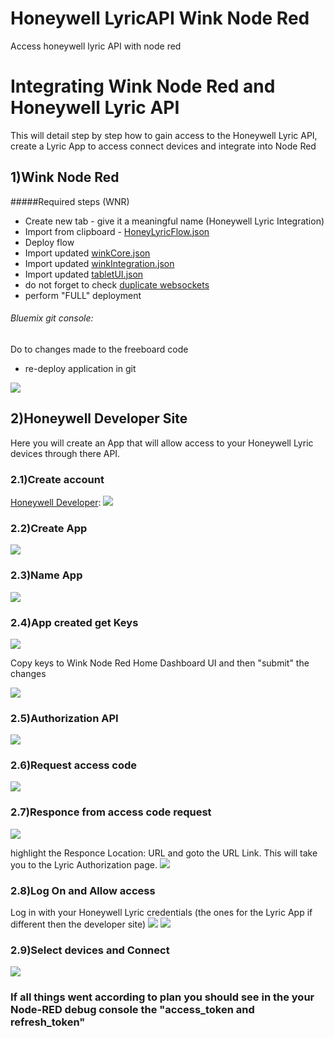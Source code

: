 
# Honeywell LyricAPI Wink Node Red
Access honeywell lyric API with node red
# Integrating Wink Node Red and Honeywell Lyric API
This will detail step by step how to gain access to the Honeywell Lyric API, create a Lyric App to access connect devices and integrate into Node Red
## 1)Wink Node Red
#####Required steps (WNR)

*  Create new tab  - give it a meaningful name (Honeywell Lyric Integration)
*  Import from clipboard - [HoneyLyricFlow.json](HoneyLyricFlow.json)
*  Deploy flow
*  Import updated [winkCore.json](../Bluemix/winkCore.json)
*  Import updated [winkIntegration.json](../Bluemix/winkIntegration.json)
*  Import updated [tabletUI.json](../Bluemix/tabletUI.json)
*  do not forget to check [duplicate websockets](../../README-WebsocketFix.md)
*  perform "FULL" deployment<br>
###### Bluemix git console:<br>
Do to changes made to the freeboard code
*  re-deploy application in git<br> 
<img src="../Bluemix/images/deploy.png">

## 2)Honeywell Developer Site
Here you will create an App that will allow access to your Honeywell Lyric devices through there API.

### 2.1)Create account
[Honeywell Developer](https://developer.honeywell.com/):
<img src='images/signup.jpg'/>

### 2.2)Create App
<img src='images/createApp.jpg'/>

### 2.3)Name App
<img src='images/appName.jpg'/>

### 2.4)App created get Keys
<img src='images/appCreated.jpg'/>

Copy keys to Wink Node Red Home Dashboard UI and then "submit" the changes

<img src='images/nodeRedKeys1.jpg'/>

### 2.5)Authorization API
<img src='images/authAPIs.jpg'/>

### 2.6)Request access code
<img src='images/makeRequest.jpg'/>

### 2.7)Responce from access code request
<img src='images/response.jpg'/>

highlight the Responce Location: URL and goto the URL Link.  This will take you to the Lyric Authorization page.
<img src='images/goto.jpg'/>

### 2.8)Log On and Allow access
Log in with your Honeywell Lyric credentials (the ones for the Lyric App if different then the developer site)
<img src='images/logOn.jpg'/>
<img src='images/allow.jpg'/>

### 2.9)Select devices and Connect
<img src='images/connect.jpg'/>

###  If all things went according to plan you should see in the your Node-RED debug console the "access_token and refresh_token"
